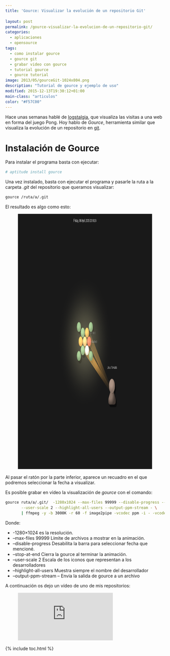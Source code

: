```yaml
---
title: 'Gource: Visualizar la evolución de un repositorio Git'

layout: post
permalink: /gource-visualizar-la-evolucion-de-un-repositorio-git/
categories:
  - aplicaciones
  - opensource
tags:
  - como instalar gource
  - gource git
  - grabar video con gource
  - tutorial gource
  - gource tutorial
image: 2013/05/gourceGit-1024x804.png
description: "Tutorial de gource y ejemplo de uso"
modified: 2015-12-13T19:30:12+01:00
main-class: "articulos"
color: "#F57C00"
---
```

Hace unas semanas hablé de [logstalgia][1], que visualiza las visitas a una web en forma del juego Pong. Hoy hablo de *Gource*, herramienta similar que visualiza la evolución de un repositorio en [git][2].  

<!--ad-->

# Instalación de Gource

Para instalar el programa basta con ejecutar:

```bash
# aptitude install gource

```

Una vez instalado, basta con ejecutar el programa y pasarle la ruta a la carpeta *.git* del repositorio que queramos visualizar:

```bash
gource /ruta/a/.git

```

El resultado es algo como esto:

<figure>
<a href="/assets/img/2013/05/gourceGit-1024x804.png"><img src="/assets/img/2013/05/gourceGit-1024x804.png" title="{{ page.title }}" alt="{{ page.title }}" width="1024px" height="804px" /></a>
</figure>

Al pasar el ratón por la parte inferior, aparece un recuadro en el que podremos seleccionar la fecha a visualizar.

Es posible grabar en vídeo la visualización de *gource* con el comando:

```bash
gource ruta/a/.git/  -1280x1024 --max-files 99999 --disable-progress --stop-at-end \
       --user-scale 2 --highlight-all-users --output-ppm-stream - \
       | ffmpeg -y -b 3000K -r 60 -f image2pipe -vcodec ppm -i - -vcodec libx264 gource.mp4

```

Donde:

  * -1280&#215;1024 es la resolución.
  * &ndash;max-files 99999 Límite de archivos a mostrar en la animación.
  * &ndash;disable-progress Desabilita la barra para seleccionar fecha que mencioné.
  * &ndash;stop-at-end Cierra la gource al terminar la animación.
  * &ndash;user-scale 2 Escala de los iconos que representan a los desarrolladores
  * &ndash;highlight-all-users Muestra siempre el nombre del desarrollador
  * &ndash;output-ppm-stream &ndash; Envia la salida de gource a un archivo

A continuación os dejo un vídeo de uno de mis repositorios:

<figure>
<iframe src="https://www.youtube-nocookie.com/embed/aSJ8lHXpW58" frameborder="0" allowfullscreen="allowfullscreen"></iframe>
</figure>

 [1]: https://elbauldelprogramador.com/visualiza-las-visitas-a-tu-web-al-estilo-pong-con-logstalgia/ "Visualiza las visitas a tu web al estilo Pong con Logstalgia"
 [2]: https://elbauldelprogramador.com/mini-tutorial-y-chuleta-de-comandos-git/ "Git: Mini Tutorial y chuleta de comandos"
 [3]: /assets/img/2013/05/gourceGit.png

{% include toc.html %}

